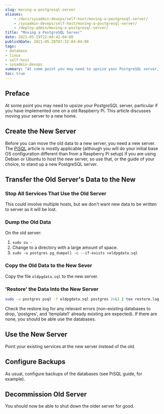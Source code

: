 ```yaml
---
slug: moving-a-postgresql-server
aliases:
    - /docs/sysadmin-devops/self-host/moving-a-postgresql-server/
    - /sysadmin-devops/self-host/moving-a-postgresql-server/
    - /deploy-admin/moving-a-postgresql-server/
title: "Moving a PostgreSQL Server"
date: 2021-05-19T22:04:42-04:00
publishDate: 2021-05-20T07:32:04-04:00
tags:
- database
- linux
- self-host
- sysadmin-devops
summary: "At some point you may need to upsize your PostgreSQL server, particular if you have implemented one on a old Raspberry Pi."
toc: true
---
```


## Preface

At some point you may need to upsize your PostgreSQL server, particular if you have implemented one on a old Raspberry Pi. This article discusses moving your server to a new home.

## Create the New Server

Before you can move the old data to a new server, you need a new server.  The [PiSQL](2021-05-11-pisql.md) article is mostly applicable (although you will do your initial base OS configuration different than from a Raspberry Pi setup) if you are using Debian or Ubuntu to host the new server, so use that, or the guide of your choice, to stand up a new PostgreSQL server.

## Transfer the Old Server's Data to the New

### Stop All Services That Use the Old Server

This could involve multiple hosts, but we don't want new data to be written to server as it will be lost.

### Dump the Old Data

On the old server:

1. ``sudo su -``
2. Change to a directory with a large amount of space.
3. ``sudo -u postgres pg_dumpall -c --if-exists >oldpgdata.sql``

### Copy the Old Data to the New Sever

Copy the file ``oldpgdata.sql`` to the new server.

### 'Restore' the Data Into the New Server

```bash
sudo -u postgres psql -f oldpgdata.sql postgres 2>&1 | tee restore.log
```

Check the restore.log for any relevant errors (non-existing databases to drop, 'postgres', and 'template1' already existing are expected).  If there are none, you should be able use the databases.

## Use the New Server

Point your existing services at the new server instead of the old.

## Configure Backups

As usual, configure backups of the databases (see PiSQL guide, for example).

## Decommission Old Server

You should now be able to shut down the older server for good.
